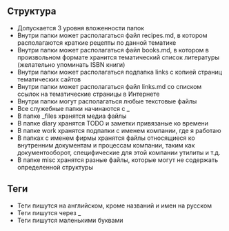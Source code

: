 
## Структура
- Допускается 3 уровня вложенности папок
- Внутри папки может располагаться файл recipes.md, в котором располагаются краткие рецепты по данной тематике
- Внутри папки может располагаться файл books.md, в котором в произвольном формате хранится тематический список литературы (желательно упоминать ISBN книги)
- Внутри папки может располагаться подпапка links с копией страниц тематических сайтов
- Внутри папки может располагаться файл links.md со списком ссылок на тематические страницы в Интернете
- Внутри папки могут располагаться любые текстовые файлы
- Все служебные папки начинаются с \_
- В папке \_files хранятся медиа файлы
- В папке diary хранятся TODO и заметки привязаные ко времени
- В папке work хранятся подпапки с именем компании, где я работаю
- В папках с именем фирмы хранятся файлы относящиеся ко внутренним документам и процессам компании, таким как документооборот, специфические для этой компании утилиты и т.д.
- В папке misc хранятся разные файлы, которые могут не содержать определенной структуры

## Теги
- Теги пишутся на английском, кроме названий и имен на русском
- Теги пишутся через _
-  Теги пишутся маленькими буквами